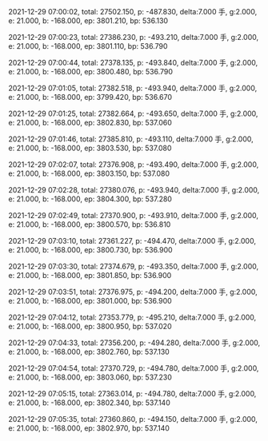 2021-12-29 07:00:02, total: 27502.150, p: -487.830, delta:7.000 手, g:2.000, e: 21.000, b: -168.000, ep: 3801.210, bp: 536.130

2021-12-29 07:00:23, total: 27386.230, p: -493.210, delta:7.000 手, g:2.000, e: 21.000, b: -168.000, ep: 3801.110, bp: 536.790

2021-12-29 07:00:44, total: 27378.135, p: -493.840, delta:7.000 手, g:2.000, e: 21.000, b: -168.000, ep: 3800.480, bp: 536.790

2021-12-29 07:01:05, total: 27382.518, p: -493.940, delta:7.000 手, g:2.000, e: 21.000, b: -168.000, ep: 3799.420, bp: 536.670

2021-12-29 07:01:25, total: 27382.664, p: -493.650, delta:7.000 手, g:2.000, e: 21.000, b: -168.000, ep: 3802.830, bp: 537.060

2021-12-29 07:01:46, total: 27385.810, p: -493.110, delta:7.000 手, g:2.000, e: 21.000, b: -168.000, ep: 3803.530, bp: 537.080

2021-12-29 07:02:07, total: 27376.908, p: -493.490, delta:7.000 手, g:2.000, e: 21.000, b: -168.000, ep: 3803.150, bp: 537.080

2021-12-29 07:02:28, total: 27380.076, p: -493.940, delta:7.000 手, g:2.000, e: 21.000, b: -168.000, ep: 3804.300, bp: 537.280

2021-12-29 07:02:49, total: 27370.900, p: -493.910, delta:7.000 手, g:2.000, e: 21.000, b: -168.000, ep: 3800.570, bp: 536.810

2021-12-29 07:03:10, total: 27361.227, p: -494.470, delta:7.000 手, g:2.000, e: 21.000, b: -168.000, ep: 3800.730, bp: 536.900

2021-12-29 07:03:30, total: 27374.679, p: -493.350, delta:7.000 手, g:2.000, e: 21.000, b: -168.000, ep: 3801.850, bp: 536.900

2021-12-29 07:03:51, total: 27376.975, p: -494.200, delta:7.000 手, g:2.000, e: 21.000, b: -168.000, ep: 3801.000, bp: 536.900

2021-12-29 07:04:12, total: 27353.779, p: -495.210, delta:7.000 手, g:2.000, e: 21.000, b: -168.000, ep: 3800.950, bp: 537.020

2021-12-29 07:04:33, total: 27356.200, p: -494.280, delta:7.000 手, g:2.000, e: 21.000, b: -168.000, ep: 3802.760, bp: 537.130

2021-12-29 07:04:54, total: 27370.729, p: -494.780, delta:7.000 手, g:2.000, e: 21.000, b: -168.000, ep: 3803.060, bp: 537.230

2021-12-29 07:05:15, total: 27363.014, p: -494.780, delta:7.000 手, g:2.000, e: 21.000, b: -168.000, ep: 3802.340, bp: 537.140

2021-12-29 07:05:35, total: 27360.860, p: -494.150, delta:7.000 手, g:2.000, e: 21.000, b: -168.000, ep: 3802.970, bp: 537.140